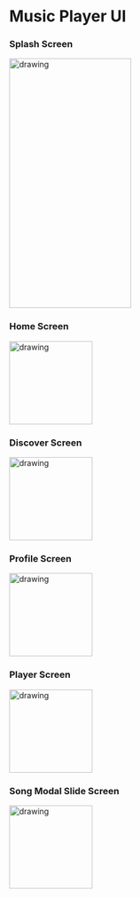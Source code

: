 # Music Player UI

### Splash Screen

<img src="https://user-images.githubusercontent.com/63513078/80898427-ec3b4a80-8d20-11ea-8332-84efa3fbeb59.jpg" alt="drawing" width="220" height="450"/>

### Home Screen

<img src="https://user-images.githubusercontent.com/63513078/80898429-ef363b00-8d20-11ea-95b6-e3712c98b518.jpg" alt="drawing" width="150"/>

### Discover Screen

<img src="https://user-images.githubusercontent.com/63513078/80898431-f65d4900-8d20-11ea-92b3-21f4e9cc18e0.jpg" alt="drawing" width="150"/>

### Profile Screen

<img src="https://user-images.githubusercontent.com/63513078/80898433-f8bfa300-8d20-11ea-9bfb-53472b262309.jpg" alt="drawing" width="150"/>

### Player Screen

<img src="https://user-images.githubusercontent.com/63513078/80898434-fd845700-8d20-11ea-81cf-df7f52fa9374.jpg" alt="drawing" width="150"/>

### Song Modal Slide Screen

<img src="https://user-images.githubusercontent.com/63513078/80898435-ff4e1a80-8d20-11ea-9b84-5b899c3080f7.jpg" alt="drawing" width="150"/>
